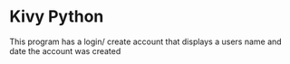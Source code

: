 # Kivy Python
This program has a login/ create account that displays a users name and date the account was created
